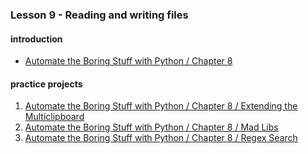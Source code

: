 ### Lesson 9 - Reading and writing files
#### introduction
- [Automate the Boring Stuff with Python / Chapter 8](https://automatetheboringstuff.com/chapter8/)
#### practice projects
1. [Automate the Boring Stuff with Python / Chapter 8 / Extending the Multiclipboard](https://automatetheboringstuff.com/chapter8/)
2. [Automate the Boring Stuff with Python / Chapter 8 / Mad Libs](https://automatetheboringstuff.com/chapter8/)
2. [Automate the Boring Stuff with Python / Chapter 8 / Regex Search](https://automatetheboringstuff.com/chapter8/)
